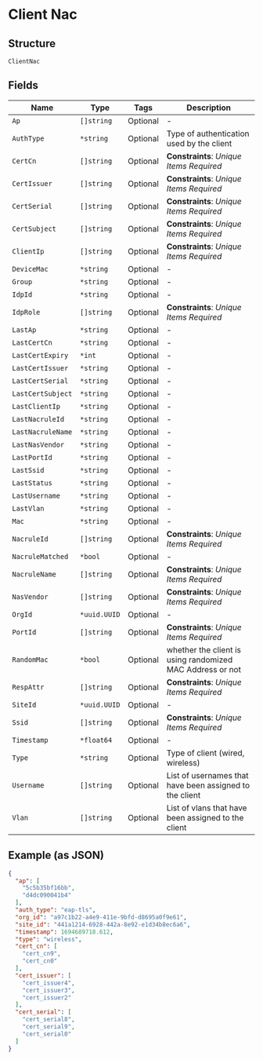 
# Client Nac

## Structure

`ClientNac`

## Fields

| Name | Type | Tags | Description |
|  --- | --- | --- | --- |
| `Ap` | `[]string` | Optional | - |
| `AuthType` | `*string` | Optional | Type of authentication used by the client |
| `CertCn` | `[]string` | Optional | **Constraints**: *Unique Items Required* |
| `CertIssuer` | `[]string` | Optional | **Constraints**: *Unique Items Required* |
| `CertSerial` | `[]string` | Optional | **Constraints**: *Unique Items Required* |
| `CertSubject` | `[]string` | Optional | **Constraints**: *Unique Items Required* |
| `ClientIp` | `[]string` | Optional | **Constraints**: *Unique Items Required* |
| `DeviceMac` | `*string` | Optional | - |
| `Group` | `*string` | Optional | - |
| `IdpId` | `*string` | Optional | - |
| `IdpRole` | `[]string` | Optional | **Constraints**: *Unique Items Required* |
| `LastAp` | `*string` | Optional | - |
| `LastCertCn` | `*string` | Optional | - |
| `LastCertExpiry` | `*int` | Optional | - |
| `LastCertIssuer` | `*string` | Optional | - |
| `LastCertSerial` | `*string` | Optional | - |
| `LastCertSubject` | `*string` | Optional | - |
| `LastClientIp` | `*string` | Optional | - |
| `LastNacruleId` | `*string` | Optional | - |
| `LastNacruleName` | `*string` | Optional | - |
| `LastNasVendor` | `*string` | Optional | - |
| `LastPortId` | `*string` | Optional | - |
| `LastSsid` | `*string` | Optional | - |
| `LastStatus` | `*string` | Optional | - |
| `LastUsername` | `*string` | Optional | - |
| `LastVlan` | `*string` | Optional | - |
| `Mac` | `*string` | Optional | - |
| `NacruleId` | `[]string` | Optional | **Constraints**: *Unique Items Required* |
| `NacruleMatched` | `*bool` | Optional | - |
| `NacruleName` | `[]string` | Optional | **Constraints**: *Unique Items Required* |
| `NasVendor` | `[]string` | Optional | **Constraints**: *Unique Items Required* |
| `OrgId` | `*uuid.UUID` | Optional | - |
| `PortId` | `[]string` | Optional | **Constraints**: *Unique Items Required* |
| `RandomMac` | `*bool` | Optional | whether the client is using randomized MAC Address or not |
| `RespAttr` | `[]string` | Optional | **Constraints**: *Unique Items Required* |
| `SiteId` | `*uuid.UUID` | Optional | - |
| `Ssid` | `[]string` | Optional | **Constraints**: *Unique Items Required* |
| `Timestamp` | `*float64` | Optional | - |
| `Type` | `*string` | Optional | Type of client (wired, wireless) |
| `Username` | `[]string` | Optional | List of usernames that have been assigned to the client |
| `Vlan` | `[]string` | Optional | List of vlans that have been assigned to the client |

## Example (as JSON)

```json
{
  "ap": [
    "5c5b35bf16bb",
    "d4dc090041b4"
  ],
  "auth_type": "eap-tls",
  "org_id": "a97c1b22-a4e9-411e-9bfd-d8695a0f9e61",
  "site_id": "441a1214-6928-442a-8e92-e1d34b8ec6a6",
  "timestamp": 1694689718.612,
  "type": "wireless",
  "cert_cn": [
    "cert_cn9",
    "cert_cn0"
  ],
  "cert_issuer": [
    "cert_issuer4",
    "cert_issuer3",
    "cert_issuer2"
  ],
  "cert_serial": [
    "cert_serial8",
    "cert_serial9",
    "cert_serial0"
  ]
}
```

